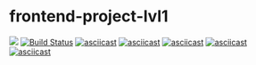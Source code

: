 # frontend-project-lvl1
<a href="https://codeclimate.com/github/kadyrov2010/frontend-project-lvl1/maintainability"><img src="https://api.codeclimate.com/v1/badges/e0193636842bd859c3eb/maintainability" /></a>
[![Build Status](https://travis-ci.com/kadyrov2010/frontend-project-lvl1.svg?branch=master)](https://travis-ci.com/kadyrov2010/frontend-project-lvl1)
[![asciicast](https://asciinema.org/a/girUfuYZy21C2So8vjK6yaREM.svg)](https://asciinema.org/a/girUfuYZy21C2So8vjK6yaREM)
[![asciicast](https://asciinema.org/a/XYk8YOiWRh9B1KLLx0PFIFIvc.svg)](https://asciinema.org/a/XYk8YOiWRh9B1KLLx0PFIFIvc)
[![asciicast](https://asciinema.org/a/LEHjeFJc7x3UM1lca9y5w0ffN.svg)](https://asciinema.org/a/LEHjeFJc7x3UM1lca9y5w0ffN)
[![asciicast](https://asciinema.org/a/MrP2tIIDc8Jug4jTA7y4ywKzw.svg)](https://asciinema.org/a/MrP2tIIDc8Jug4jTA7y4ywKzw)
[![asciicast](https://asciinema.org/a/S7TeFuhudERzXResp5ehmAqHc.svg)](https://asciinema.org/a/S7TeFuhudERzXResp5ehmAqHc)